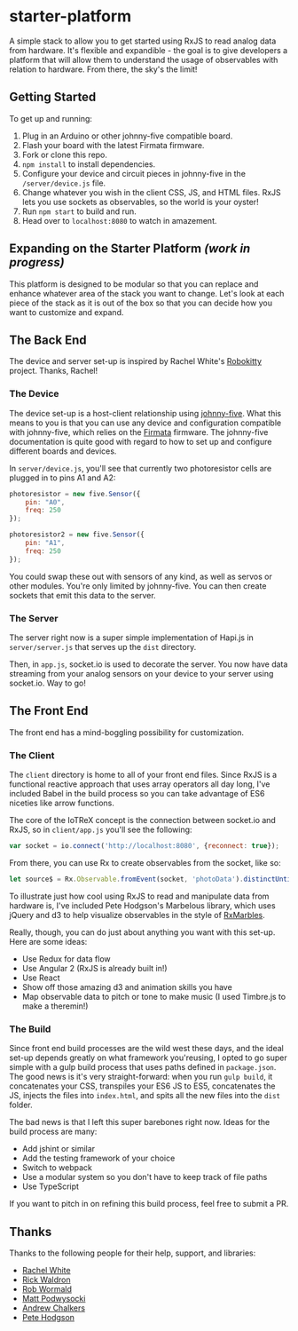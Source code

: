 # starter-platform
A simple stack to allow you to get started using RxJS to read analog data from hardware. It's flexible and expandible - the goal is to give developers a platform that will allow them to understand the usage of observables with relation to hardware. From there, the sky's the limit!

## Getting Started

To get up and running:

1. Plug in an Arduino or other johnny-five compatible board.
2. Flash your board with the latest Firmata firmware.
3. Fork or clone this repo.
4. `npm install` to install dependencies.
5. Configure your device and circuit pieces in johnny-five in the `/server/device.js` file.
6. Change whatever you wish in the client CSS, JS, and HTML files. RxJS lets you use sockets as observables, so the world is your oyster!
7. Run `npm start` to build and run.
8. Head over to `localhost:8080` to watch in amazement.

## Expanding on the Starter Platform *(work in progress)*

This platform is designed to be modular so that you can replace and enhance whatever area of the stack you want to change. Let's look at each piece of the stack as it is out of the box so that you can decide how you want to customize and expand.

## The Back End

The device and server set-up is inspired by Rachel White's [Robokitty](https://github.com/rachelnicole/robokitty) project. Thanks, Rachel!

### The Device

The device set-up is a host-client relationship using [johnny-five](https://github.com/rwaldron/johnny-five/). What this means to you is that you can use any device and configuration compatible with johnny-five, which relies on the [Firmata](https://github.com/firmata/) firmware. The johnny-five documentation is quite good with regard to how to set up and configure different boards and devices.

In `server/device.js`, you'll see that currently two photoresistor cells are plugged in to pins A1 and A2:

```javascript
photoresistor = new five.Sensor({
	pin: "A0",
	freq: 250
});

photoresistor2 = new five.Sensor({
	pin: "A1",
	freq: 250
});
```

You could swap these out with sensors of any kind, as well as servos or other modules. You're only limited by johnny-five. You can then create sockets that emit this data to the server.

### The Server

The server right now is a super simple implementation of Hapi.js in `server/server.js` that serves up the `dist` directory.

Then, in `app.js`, socket.io is used to decorate the server. You now have data streaming from your analog sensors on your device to your server using socket.io. Way to go!

## The Front End

The front end has a mind-boggling possibility for customization. 

### The Client

The `client` directory is home to all of your front end files. Since RxJS is a functional reactive approach that uses array operators all day long, I've included Babel in the build process so you can take advantage of ES6 niceties like arrow functions.

The core of the IoTReX concept is the connection between socket.io and RxJS, so in `client/app.js` you'll see the following:

```javascript
var socket = io.connect('http://localhost:8080', {reconnect: true});
```

From there, you can use Rx to create observables from the socket, like so:

```javascript
let source$ = Rx.Observable.fromEvent(socket, 'photoData').distinctUntilChanged();
```

To illustrate just how cool using RxJS to read and manipulate data from hardware is, I've included Pete Hodgson's Marbelous library, which uses jQuery and d3 to help visualize observables in the style of [RxMarbles](http://www.rxmarbles.com).

Really, though, you can do just about anything you want with this set-up. Here are some ideas:

- Use Redux for data flow
- Use Angular 2 (RxJS is already built in!)
- Use React
- Show off those amazing d3 and animation skills you have
- Map observable data to pitch or tone to make music (I used Timbre.js to make a theremin!)

### The Build

Since front end build processes are the wild west these days, and the ideal set-up depends greatly on what framework you'reusing, I opted to go super simple with a gulp build process that uses paths defined in `package.json`.  The good news is it's very straight-forward: when you run `gulp build`, it concatenates your CSS, transpiles your ES6 JS to ES5, concatenates the JS, injects the files into `index.html`, and spits all the new files into the `dist` folder.

The bad news is that I left this super barebones right now. Ideas for the build process are many:

- Add jshint or similar
- Add the testing framework of your choice
- Switch to webpack
- Use a modular system so you don't have to keep track of file paths
- Use TypeScript

If you want to pitch in on refining this build process, feel free to submit a PR.

## Thanks

Thanks to the following people for their help, support, and libraries:
- [Rachel White](https://github.com/rachelnicole)
- [Rick Waldron](https://github.com/rwaldron)
- [Rob Wormald](https://github.com/robwormald)
- [Matt Podwysocki](https://github.com/mattpodwysocki)
- [Andrew Chalkers](https://github.com/chalkers)
- [Pete Hodgson](https://github.com/moredip)